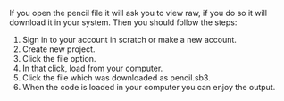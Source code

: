 If you open the pencil file it will ask you to view raw, if you do so it will download it in your system. Then you should follow the steps:
1. Sign in to your account in scratch or make a new account.
2. Create new project.
3. Click the file option.
4. In that click, load from your computer.
5. Click the file which was downloaded as pencil.sb3.
6. When the code is loaded in your computer you can enjoy the output. 
